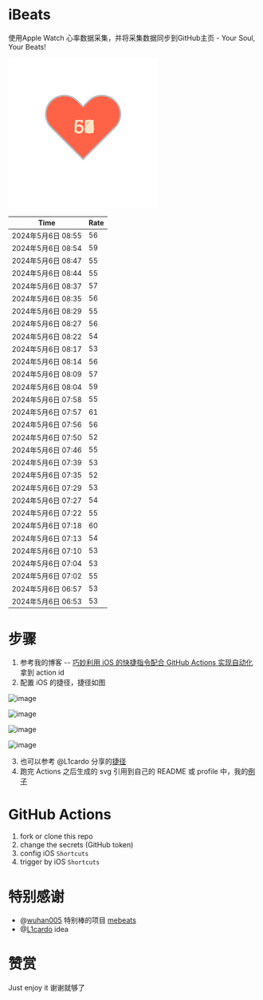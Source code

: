 # iBeats
使用Apple Watch 心率数据采集，并将采集数据同步到GitHub主页 - Your Soul, Your Beats!

![](./files/heart.svg)

<!--START_SECTION:my_heart_rate-->
| Time | Rate | 
 | ---- | ---- | 
| 2024年5月6日 08:55 | 56 |
| 2024年5月6日 08:54 | 59 |
| 2024年5月6日 08:47 | 55 |
| 2024年5月6日 08:44 | 55 |
| 2024年5月6日 08:37 | 57 |
| 2024年5月6日 08:35 | 56 |
| 2024年5月6日 08:29 | 55 |
| 2024年5月6日 08:27 | 56 |
| 2024年5月6日 08:22 | 54 |
| 2024年5月6日 08:17 | 53 |
| 2024年5月6日 08:14 | 56 |
| 2024年5月6日 08:09 | 57 |
| 2024年5月6日 08:04 | 59 |
| 2024年5月6日 07:58 | 55 |
| 2024年5月6日 07:57 | 61 |
| 2024年5月6日 07:56 | 56 |
| 2024年5月6日 07:50 | 52 |
| 2024年5月6日 07:46 | 55 |
| 2024年5月6日 07:39 | 53 |
| 2024年5月6日 07:35 | 52 |
| 2024年5月6日 07:29 | 53 |
| 2024年5月6日 07:27 | 54 |
| 2024年5月6日 07:22 | 55 |
| 2024年5月6日 07:18 | 60 |
| 2024年5月6日 07:13 | 54 |
| 2024年5月6日 07:10 | 53 |
| 2024年5月6日 07:04 | 53 |
| 2024年5月6日 07:02 | 55 |
| 2024年5月6日 06:57 | 53 |
| 2024年5月6日 06:53 | 53 |

<!--END_SECTION:my_heart_rate-->

# 步骤
1. 参考我的博客 -- [巧妙利用 iOS 的快捷指令配合 GitHub Actions 实现自动化](https://github.com/yihong0618/gitblog/issues/198) 拿到 action id
2. 配置 iOS 的捷径，捷径如图

![image](https://user-images.githubusercontent.com/15976103/122154218-0db0b480-ce97-11eb-93bb-5aec07c558dc.png)

![image](https://user-images.githubusercontent.com/15976103/122154236-186b4980-ce97-11eb-8e4b-70551a0391ae.png)

![image](https://user-images.githubusercontent.com/15976103/122154268-2d47dd00-ce97-11eb-902e-3acf292265a9.png)

![image](https://user-images.githubusercontent.com/15976103/122174055-fa144680-ceb4-11eb-9be2-3eb83cd516f7.png)

3. 也可以参考 @L1cardo 分享的[捷径](https://www.icloud.com/shortcuts/6ab6047b459c41ad822ad6b94b1c03d4)
4. 跑完 Actions 之后生成的 svg 引用到自己的 README 或 profile 中，我的[例子](https://github.com/yihong0618) 

# GitHub Actions

1. fork or clone this repo
2. change the secrets (GitHub token)
3. config iOS `Shortcuts` 
4. trigger by iOS `Shortcuts`

# 特别感谢
- @[wuhan005](https://github.com/wuhan005) 特别棒的项目 [mebeats](https://github.com/wuhan005/mebeats)
- @[L1cardo](https://github.com/L1cardo) idea

# 赞赏
Just enjoy it
谢谢就够了

